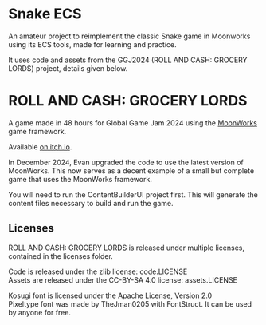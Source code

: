 # Snake ECS
An amateur project to reimplement the classic Snake game in Moonworks using its ECS tools, made for learning and practice.

It uses code and assets from the GGJ2024 (ROLL AND CASH: GROCERY LORDS) project, details given below.

# ROLL AND CASH: GROCERY LORDS

A game made in 48 hours for Global Game Jam 2024 using the [MoonWorks](https://github.com/MoonsideGames/MoonWorks) game framework.

Available [on itch.io](https://prophetgoddess.itch.io/roll-and-cash-grocery-lords).

In December 2024, Evan upgraded the code to use the latest version of MoonWorks. This now serves as a decent example of a small but complete game that uses the MoonWorks framework.

You will need to run the ContentBuilderUI project first. This will generate the content files necessary to build and run the game.

## Licenses

ROLL AND CASH: GROCERY LORDS is released under multiple licenses, contained in the licenses folder.

Code is released under the zlib license: code.LICENSE\
Assets are released under the CC-BY-SA 4.0 license: assets.LICENSE

Kosugi font is licensed under the Apache License, Version 2.0\
Pixeltype font was made by TheJman0205 with FontStruct. It can be used by anyone for free.
